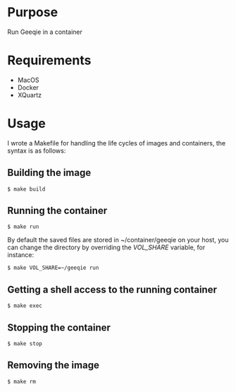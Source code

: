 # Purpose
Run Geeqie in a container

# Requirements
* MacOS
* Docker
* XQuartz

# Usage
I wrote a Makefile for handling the life cycles of images and containers, the
syntax is as follows:

## Building the image
    $ make build

## Running the container
    $ make run

By default the saved files are stored in ~/container/geeqie on your host, you
can change the directory by overriding the *VOL_SHARE* variable, for
instance:

    $ make VOL_SHARE=~/geeqie run

## Getting a shell access to the running container
    $ make exec

## Stopping the container
    $ make stop

## Removing the image
    $ make rm

